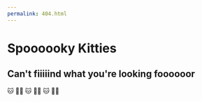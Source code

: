 ```yaml
---
permalink: 404.html
---
```


# Spoooooky Kitties
## Can't fiiiiind what you're looking foooooor

🐱 🤷‍♀️
🐱 🤷‍♀️
🐱 🤷‍♀️